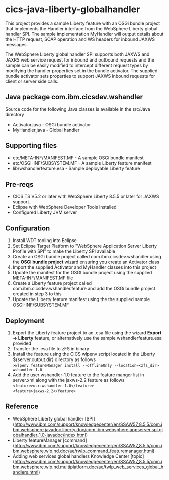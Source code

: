 # cics-java-liberty-globalhandler

This project provides a sample Liberty feature with an OSGi bundle project that implements the Handler interface from the WebSphere
Liberty global handler SPI. The sample implementation MyHandler will output details about the HTTP request, SOAP operation and WS headers
for inbound JAXWS messages.  

The WebSphere Liberty global handler SPI supports both JAXWS and JAXRS web service request for inbound and outbound requests and the sample can 
be easily modified to intercept different request types by modifying the handler properties set in the bundle activator. The supplied bundle activator 
sets properties to support JAXWS inbound requests for client or server side calls. 

## Java package com.ibm.cicsdev.wshandler
Source code for the following Java classes is available in the src/Java directory  
* Activator.java - OSGi bundle activator
* MyHandler.java - Global handler 

## Supporting files
* etc/META-INF/MANIFEST.MF - A sample OSGi bundle manifest 
* etc/OSGI-INF/SUBSYSTEM.MF - A sample Liberty feature manifest 
* lib/wshandlerfeature.esa - Sample deployable Liberty feature


## Pre-reqs 

* CICS TS V5.2 or later with WebSphere Liberty 8.5.5 or later for JAXWS support.
* Eclipse with WebSphere Developer Tools installed
* Configured Liberty JVM server


## Configuration

1. Install WDT tooling into Eclipse
1. Set Eclipse Target Platform to "WebSphere Application Server Liberty Profile with SPI" to make the Liberty SPI available
1. Create an OSGi bundle project called com.ibm.cicsdev.wshandler using the **OSGi bundle project** wizard  ensuring you create an Activator class
1. Import the supplied Activator and MyHandler classes into this project
1. Update the manifest for the OSGI bundle project using the supplied META-INF/MANIFEST.MF file
1. Create a Liberty feature project called com.ibm.cicsdev.wshandler.feature and add the OSGi bundle project created in step 3 to this
1. Update the Liberty feature manifest using the the supplied sample OSGI-INF/SUBSYSTEM.MF 

## Deployment
1. Export the Liberty feature project to an .esa file using the wizard **Export -> Liberty** feature, or alternatively use the sample wshandlerfeature.esa
provided
1. Transfer the .esa file to zFS in binary
1. Install the feature using the CICS wlpenv script located in the Liberty ${server.output.dir} directory as follows  
     `>wlpenv featureManager install --offlineOnly --location=<zfs_dir> wshandler-1.0 `  
1. Add the user wshandler-1.0 feature to the feature manger list in server.xml along with the jaxws-2.2 feature as follows  
     `<feature>usr:wshandler-1.0</feature> `    
     `<feature>jaxws-2.2</feature> `
  


## Reference

* WebSphere Liberty global handler [SPI] (http://www.ibm.com/support/knowledgecenter/en/SSAW57_8.5.5/com.ibm.websphere.javadoc.liberty.doc/com.ibm.websphere.appserver.spi.globalhandler_1.0-javadoc/index.html)
* Liberty featureManager [command] (http://www.ibm.com/support/knowledgecenter/en/SSAW57_8.5.5/com.ibm.websphere.wlp.nd.doc/ae/rwlp_command_featuremanager.html)
* Adding web services global handlers Knowledge Center [topic] (http://www.ibm.com/support/knowledgecenter/en/SSAW57_8.5.5/com.ibm.websphere.wlp.nd.multiplatform.doc/ae/twlp_web_services_global_handlers.html)



